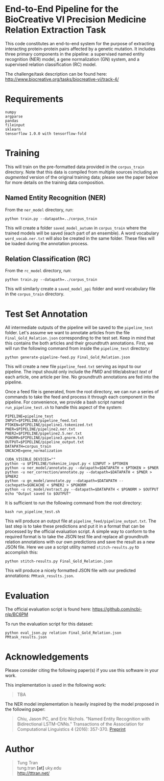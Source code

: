 # End-to-End Pipeline for the BioCreative VI Precision Medicine Relation Extraction Task

This code constitutes an end-to-end system for the purpose of extracting interacting protein-protein pairs affected by a genetic mutation. It includes three primary components in the pipeline: a supervised named entity recognition (NER) model, a gene normalization (GN) system, and a supervised relation classification (RC) model. 

The challenge/task description can be found here:
http://www.biocreative.org/tasks/biocreative-vi/track-4/

# Requirements

~~~
numpy
argparse
pandas
fileinput
sklearn
tensorflow 1.0.0 with tensorflow-fold
~~~

# Training

This will train on the pre-formatted data provided in the `corpus_train` directory. Note that this data is compiled from multiple sources including an *augmented* version of the original training data; please see the paper below for more details on the training data composition.

## Named Entity Recognition (NER)

From the `ner_model` directory, run:

`python train.py --datapath=../corpus_train`

This will create a folder `saved_model_autumn` in `corpus_train` where the trained models will be saved (each part of an ensemble). A word vocabulary `word_vocab.ner.txt` will also be created in the same folder. These files will be loaded during the annotation process.

## Relation Classification (RC)

From the `rc_model` directory, run:

`python train.py --datapath=../corpus_train`

This will similarly create a `saved_model_ppi` folder and word vocabulary file in the `corpus_train` directory.

# Test Set Annotation

All intermediate outputs of the pipeline will be saved to the `pipeline_test` folder. Let's assume we want to annotate articles from the file `Final_Gold_Relation.json` corresponding to the test set. Keep in mind that this contains the both articles and their groundtruth annotations. First, we will run the following command from inside the `pipeline_test` directory:

`python generate-pipeline-feed.py Final_Gold_Relation.json`

This will create a new file `pipeline_feed.txt` serving as input to our pipeline. The input should only include the *PMID* and title/abstract *text* of each article, one article per line. No groundtruth annotations are fed into the pipeline.

Once a feed file is generated, from the root directory, we can run a series of commands to take the feed and process it through each component in the pipeline. For convenience, we provide a bash script named `run_pipeline_test.sh` to handle this aspect of the system: 

~~~
PIPELINE=pipeline_test
INPUT=$PIPELINE/pipeline_feed.txt
PTOKEN=$PIPELINE/pipeline1.tokenized.txt
PNER=$PIPELINE/pipeline2.ner.txt
PNER2=$PIPELINE/pipeline2.5.ner.txt
PGNORM=$PIPELINE/pipeline3.gnorm.txt
OUTPUT=$PIPELINE/pipeline_output.txt
DATAPATH=corpus_train
GNCACHE=gene_normalization

CUDA_VISIBLE_DEVICES=""
python -u $PIPELINE/tokenize_input.py < $INPUT > $PTOKEN
python -u ner_model/annotate.py --datapath=$DATAPATH < $PTOKEN > $PNER
python -u ner_correction/annotate.py --datapath=$DATAPATH < $PNER > $PNER2
python -u gn_model/annotate.py --datapath=$DATAPATH --cachepath=$GNCACHE < $PNER2 > $PGNORM
python -u rc_model/extract.py --datapath=$DATAPATH < $PGNORM > $OUTPUT
echo "Output saved to $OUTPUT"
~~~

It is sufficient to run the following command from the root directory:

`bash run_pipeline_test.sh`

This will produce an output file at `pipeline_feed/pipeline_output.txt`. The last step is to take these predictions and put it in a format that can be processed by the official evaluation script. A simple way to conform to the required format is to take the JSON test file and replace all groundtruth relation annotations with our own predictions and save the result as a new JSON file. Here we use a script utility named `stitch-results.py` to accomplish this:

`python stitch-results.py Final_Gold_Relation.json`

This will produce a nicely formatted JSON file with our predicted annotations: `PMtask_results.json`.

# Evaluation

The official evaluation script is found here:
https://github.com/ncbi-nlp/BC6PM

To run the evaluation script for this dataset:

`python eval_json.py relation Final_Gold_Relation.json PMtask_results.json`

# Acknowledgements

Please consider citing the following paper(s) if you use this software in your work.

This implementation is used in the following work:

> TBA


The NER model implementation is heavily inspired by the model proposed in the following paper:

> Chiu, Jason PC, and Eric Nichols. "Named Entity Recognition with Bidirectional LSTM-CNNs." Transactions of the Association for Computational Linguistics 4 (2016): 357-370. [Preprint](https://arxiv.org/pdf/1511.08308.pdf)

# Author

> Tung Tran  
> tung.tran **[at]** uky.edu  
> <http://tttran.net/>

